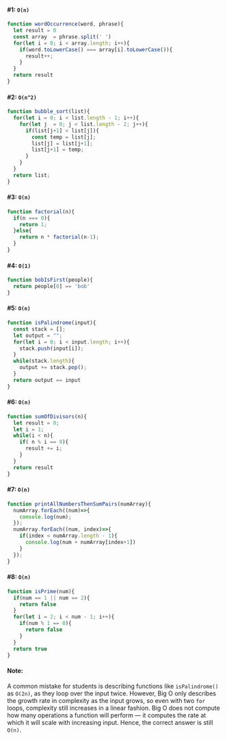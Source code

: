 #### #1: `O(n)`

```javascript
function wordOccurrence(word, phrase){
  let result = 0
  const array  = phrase.split(' ')
  for(let i = 0; i < array.length; i++){
    if(word.toLowerCase() === array[i].toLowerCase()){
      result++;
    }
  }
  return result
}
```

#### #2: `O(n^2)`

```javascript
function bubble_sort(list){
  for(let i = 0; i < list.length - 1; i++){
    for(let j  = 0; j < list.length - 2; j++){
      if(list[j+1] < list[j]){
        const temp = list[j];
        list[j] = list[j+1];
        list[j+1] = temp;
      }
    }
  }
  return list;
}
```

#### #3: `O(n)`
```javascript
function factorial(n){
  if(n === 0){
    return 1;
  }else{
    return n * factorial(n-1);
  }
}
```

#### #4: `O(1)`

```javascript
function bobIsFirst(people){
  return people[0] == 'bob'
}
```

#### #5: `O(n)`

```javascript
function isPalindrome(input){
  const stack = [];
  let output = "";
  for(let i = 0; i < input.length; i++){
    stack.push(input[i]);
  }
  while(stack.length){
    output += stack.pop();
  }
  return output == input
}
```

#### #6: `O(n)`
```javascript
function sumOfDivisors(n){
  let result = 0;
  let i = 1;
  while(i < n){
    if( n % i == 0){
      result += i;
    }
  }
  return result
}
```

#### #7: `O(n)`
```javascript
function printAllNumbersThenSumPairs(numArray){
  numArray.forEach((num)=>{
    console.log(num);
  });
  numArray.forEach((num, index)=>{
    if(index < numArray.length - 1){
      console.log(num + numArray[index+1])
    }
  });
}
```

#### #8: `O(n)`
```javascript
function isPrime(num){
  if(num == 1 || num == 2){
    return false
  }
  for(let i = 2; i < num - 1; i++){
    if(num % 1 == 0){
      return false
    }
  }
  return true
}
```

#### Note: 
A common mistake for students is describing functions like `isPalindrome()` as `O(2n)`, as they loop over the input twice. However, Big O only describes the growth rate in complexity as the input grows, so even with two `for` loops, complexity still increases in a linear fashion. Big O does not compute how many operations a function will perform — it computes the rate at which it will scale with increasing input. Hence, the correct answer is still `O(n)`.

